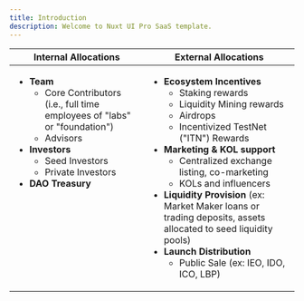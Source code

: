```yaml
---
title: Introduction
description: Welcome to Nuxt UI Pro SaaS template.
---
```


<table html="true">
  <thead>
    <tr>
      <th>Internal Allocations</th>
      <th>External Allocations</th>
    </tr>
  </thead>
  <tbody>
    <tr>
      <td valign="top">
        <ul>
          <li><strong>Team</strong>
            <ul>
              <li>Core Contributors (i.e., full time employees of "labs" or "foundation")</li>
              <li>Advisors</li>
            </ul>
          </li>
          <li><strong>Investors</strong>
            <ul>
              <li>Seed Investors</li>
              <li>Private Investors</li>
            </ul>
          </li>
          <li><strong>DAO Treasury</strong></li>
        </ul>
      </td>
      <td>
        <ul>
          <li><strong>Ecosystem Incentives</strong>
            <ul>
              <li>Staking rewards</li>
              <li>Liquidity Mining rewards</li>
              <li>Airdrops</li>
              <li>Incentivized TestNet ("ITN") Rewards</li>
            </ul>
          </li>
          <li><strong>Marketing &#x26; KOL support</strong>
            <ul>
              <li>Centralized exchange listing, co-marketing</li>
              <li>KOLs and influencers</li>
            </ul>
          </li>
          <li><strong>Liquidity Provision</strong> (ex: Market Maker loans or trading deposits, assets allocated to seed liquidity pools)</li>
          <li><strong>Launch Distribution</strong>
            <ul>
              <li>Public Sale (ex: IEO, IDO, ICO, LBP)</li>
            </ul>
          </li>
        </ul>
      </td>
    </tr>
  </tbody>
</table>



